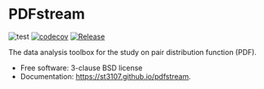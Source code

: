 PDFstream
=========

![test](https://github.com/st3107/pdfstream/workflows/test/badge.svg?branch=master)
[![codecov](https://codecov.io/gh/st3107/pdfstream/branch/master/graph/badge.svg?token=ZFXWWDWQW8)](https://codecov.io/gh/st3107/pdfstream)
[![Release](https://anaconda.org/st3107/pdfstream/badges/version.svg)](https://anaconda.org/st3107/pdfstream)

The data analysis toolbox for the study on pair distribution function (PDF).

-   Free software: 3-clause BSD license
-   Documentation: <https://st3107.github.io/pdfstream>.
